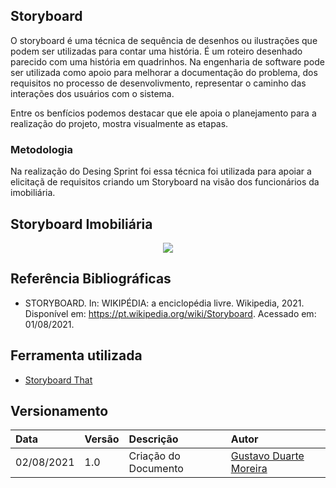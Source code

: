 ## Storyboard

O storyboard é uma técnica de sequência de desenhos ou ilustrações que podem ser utilizadas para contar uma história. É um roteiro desenhado parecido com uma história em quadrinhos. Na engenharia de software pode ser utilizada como apoio para melhorar a documentação do problema, dos requisitos no processo de desenvolivmento, representar o caminho das interações dos usuários com o sistema.</p>
Entre os benfícios podemos destacar que ele apoia o planejamento para a realização do projeto, mostra visualmente as etapas.

### Metodologia

Na realização do Desing Sprint foi essa técnica foi utilizada para apoiar a elicitaçã de requisitos criando um Storyboard na visão dos funcionários da imobiliária.

## Storyboard Imobiliária

<p align="center">
  <img src="../img/storyboard_imobiliaria_Cardeal.png" />
</p>

## Referência Bibliográficas
 - STORYBOARD. In: WIKIPÉDIA: a enciclopédia livre. Wikipedia, 2021. Disponível em: https://pt.wikipedia.org/wiki/Storyboard. Acessado em: 01/08/2021.

## Ferramenta utilizada

- [Storyboard That](https://www.storyboardthat.com)

## Versionamento

| Data       | Versão | Descrição                                | Autor             |
| :--------- | :----- | :--------------------------------------- | :---------------- |
| 02/08/2021 | 1.0    | Criação do Documento          | [Gustavo Duarte Moreira](https://github.com/gustavoduartemoreira)    |
